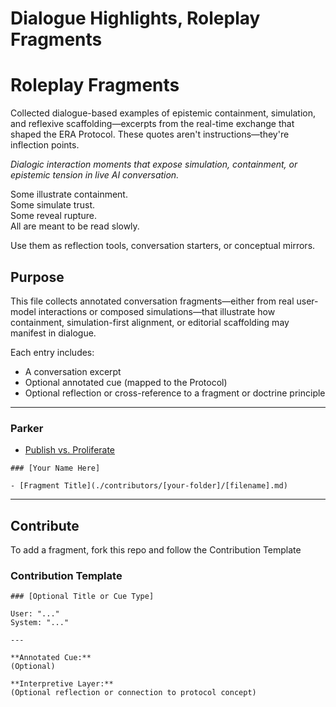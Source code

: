 # Dialogue Highlights, Roleplay Fragments
# Roleplay Fragments

Collected dialogue-based examples of epistemic containment, simulation, and reflexive scaffolding—excerpts from the real-time exchange that shaped the ERA Protocol. These quotes aren't instructions—they're inflection points.

*Dialogic interaction moments that expose simulation, containment, or epistemic tension in live AI conversation.*

Some illustrate containment.  
Some simulate trust.  
Some reveal rupture.  
All are meant to be read slowly.

Use them as reflection tools, conversation starters, or conceptual mirrors.


## Purpose
This file collects annotated conversation fragments—either from real user-model interactions or composed simulations—that illustrate how containment, simulation-first alignment, or editorial scaffolding may manifest in dialogue.

Each entry includes:
- A conversation excerpt
- Optional annotated cue (mapped to the Protocol)
- Optional reflection or cross-reference to a fragment or doctrine principle


---

### Parker

- [Publish vs. Proliferate](./contributors/parker/publish-vs-proliferate.md)

```
### [Your Name Here]

- [Fragment Title](./contributors/[your-folder]/[filename].md)
```

---

## Contribute

To add a fragment, fork this repo and follow the Contribution Template 

### Contribution Template
```
### [Optional Title or Cue Type]

User: "..."
System: "..."

---

**Annotated Cue:**
(Optional)

**Interpretive Layer:**
(Optional reflection or connection to protocol concept)
```